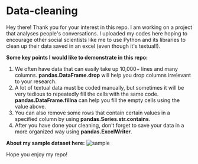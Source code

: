 # Data-cleaning

Hey there! Thank you for your interest in this repo. I am working on a project that analyses people's conversations. I uploaded my codes here hoping to encourage other social scientists like me to use Python and its libraries to clean up their data saved in an excel (even though it's textual!). 


**Some key points I would like to demonstrate in this repo:**

1. We often have data that can easily take up 10,000+ lines and many columns. **pandas.DataFrame.drop** will help you drop columns irrelevant to your research. 
2. A lot of textual data must be coded manually, but sometimes it will be very tedious to repeatedly fill the cells with the same code. **pandas.DataFrame.fillna** can help you fill the empty cells using the value above. 
3. You can also remove some rows that contain certain values in a specified column by using **pandas.Series.str.contains**. 
4. After you have done your cleaning, don't forget to save your data in a more organized way using **pandas.ExcelWriter**.


**About my sample dataset here:**
![sample](https://user-images.githubusercontent.com/75769044/105940825-16931c00-6097-11eb-9660-95f20657222d.PNG)


Hope you enjoy my repo!
